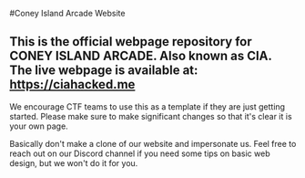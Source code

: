 #Coney Island Arcade Website

## This is the official webpage repository for CONEY ISLAND ARCADE. Also known as CIA. The live webpage is available at: https://ciahacked.me
We encourage CTF teams to use this as a template if they are just getting started. Please make sure to make significant changes so that it's clear it is your own page.

Basically don't make a clone of our website and impersonate us. Feel free to reach out on our Discord channel if you need some tips on basic web design, but we won't do it for you.
 

